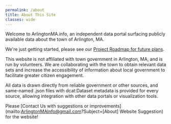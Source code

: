 ```yaml
---
permalink: /about
title: About This Site
classes: wide
---
```


Welcome to ArlingtonMA.info, an independent data portal surfacing publicly available data about the town of Arlington, MA.

We're just getting started, please see our [Project Roadmap for future plans](https://github.com/ArlingtonMA/arligntonma.info/wiki/Project-Roadmap).

This website is not affiliated with town government in Arlington, MA, and is run by volunteers.  We are collaborating with the town to obtain relevant data sets and increase the accessibility of information about local government to facilitate greater citizen engagement.

All data is drawn directly from reliable government or other sources, and same-named .json files with dcat:Dataset metadata is provided for every source, allowing integration with other data portals or visualization tools.

Please [Contact Us with suggestions or improvements](mailto:ArlingtonMAInfo@gmail.com?Subject=[About] Website Suggestion) for the website!